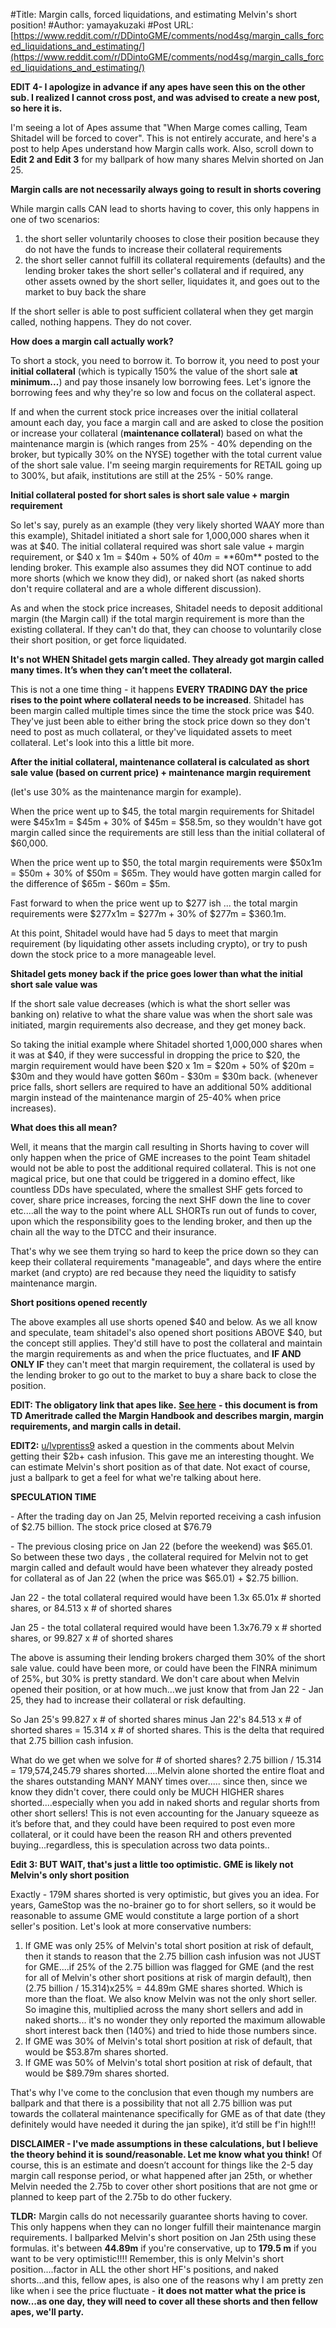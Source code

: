 #Title: Margin calls, forced liquidations, and estimating Melvin's short position!
#Author: yamayakuzaki
#Post URL: [https://www.reddit.com/r/DDintoGME/comments/nod4sg/margin_calls_forced_liquidations_and_estimating/](https://www.reddit.com/r/DDintoGME/comments/nod4sg/margin_calls_forced_liquidations_and_estimating/)


 **EDIT 4- I apologize in advance if any apes have seen this on the other sub. I realized I cannot cross post, and was advised to create a new post, so here it is.** 

I'm seeing a lot of Apes assume that "When Marge comes calling, Team Shitadel will be forced to cover". This is not entirely accurate, and here's a post to help Apes understand how Margin calls work. Also, scroll down to **Edit 2 and Edit 3** for my ballpark of how many shares Melvin shorted on Jan 25.

**Margin calls are not necessarily always going to result in shorts covering**

While margin calls CAN lead to shorts having to cover, this only happens in one of two scenarios:

1. the short seller voluntarily chooses to close their position because they do not have the funds to increase their collateral requirements
2. the short seller cannot fulfill its collateral requirements (defaults) and the lending broker takes the short seller's collateral and if required, any other assets owned by the short seller, liquidates it, and goes out to the market to buy back the share

If the short seller is able to post sufficient collateral when they get margin called, nothing happens. They do not cover.

**How does a margin call actually work?**

To short a stock, you need to borrow it. To borrow it, you need to post your **initial collateral** (which is typically 150% the value of the short sale **at minimum...**) and pay those insanely low borrowing fees. Let's ignore the borrowing fees and why they're so low and focus on the collateral aspect.

If and when the current stock price increases over the initial collateral amount each day, you face a margin call and are asked to close the position or increase your collateral (**maintenance collateral**) based on what the maintenance margin is (which ranges from 25% - 40% depending on the broker, but typically 30% on the NYSE) together with the total current value of the short sale value. I'm seeing margin requirements for RETAIL going up to 300%, but afaik, institutions are still at the 25% - 50% range.

**Initial collateral posted for short sales is short sale value + margin requirement**

So let's say, purely as an example (they very likely shorted WAAY more than this example), Shitadel initiated a short sale for 1,000,000 shares when it was at $40. The initial collateral required was short sale value + margin requirement, or $40 x 1m = $40m + 50% of $40m = **$60m** posted to the lending broker. This example also assumes they did NOT continue to add more shorts (which we know they did), or naked short (as naked shorts don't require collateral and are a whole different discussion).

As and when the stock price increases, Shitadel needs to deposit additional margin (the Margin call) if the total margin requirement is more than the existing collateral. If they can't do that, they can choose to voluntarily close their short position, or get force liquidated.

**It's not WHEN Shitadel gets margin called. They already got margin called many times. It’s when they can’t meet the collateral.**

This is not a one time thing - it happens **EVERY TRADING DAY the price rises to the point where collateral needs to be increased**. Shitadel has been margin called multiple times since the time the stock price was $40. They've just been able to either bring the stock price down so they don't need to post as much collateral, or they've liquidated assets to meet collateral. Let's look into this a little bit more.

**After the initial collateral, maintenance collateral is calculated as short sale value (based on current price) + maintenance margin requirement**

(let's use 30% as the maintenance margin for example).

When the price went up to $45, the total margin requirements for Shitadel were $45x1m = $45m + 30% of $45m = $58.5m, so they wouldn't have got margin called since the requirements are still less than the initial collateral of $60,000.

When the price went up to $50, the total margin requirements were $50x1m = $50m + 30% of $50m = $65m. They would have gotten margin called for the difference of $65m - $60m = $5m.

Fast forward to when the price went up to $277 ish ... the total margin requirements were $277x1m = $277m + 30% of $277m = $360.1m.

At this point, Shitadel would have had 5 days to meet that margin requirement (by liquidating other assets including crypto), or try to push down the stock price to a more manageable level.

**Shitadel gets money back if the price goes lower than what the initial short sale value was**

If the short sale value decreases (which is what the short seller was banking on) relative to what the share value was when the short sale was initiated, margin requirements also decrease, and they get money back.

So taking the initial example where Shitadel shorted 1,000,000 shares when it was at $40, if they were successful in dropping the price to $20, the margin requirement would have been $20 x 1m = $20m + 50% of $20m = $30m and they would have gotten $60m - $30m = $30m back. (whenever price falls, short sellers are required to have an additional 50% additional margin instead of the maintenance margin of 25-40% when price increases).

**What does this all mean?**

Well, it means that the margin call resulting in Shorts having to cover will only happen when the price of GME increases to the point Team shitadel would not be able to post the additional required collateral. This is not one magical price, but one that could be triggered in a domino effect, like countless DDs have speculated, where the smallest SHF gets forced to cover, share price increases, forcing the next SHF down the line to cover etc....all the way to the point where ALL SHORTs run out of funds to cover, upon which the responsibility goes to the lending broker, and then up the chain all the way to the DTCC and their insurance.

That's why we see them trying so hard to keep the price down so they can keep their collateral requirements "manageable", and days where the entire market (and crypto) are red because they need the liquidity to satisfy maintenance margin.

**Short positions opened recently**

The above examples all use shorts opened $40 and below. As we all know and speculate, team shitadel's also opened short positions ABOVE $40, but the concept still applies. They'd still have to post the collateral and maintain the margin requirements as and when the price fluctuates, and **IF AND ONLY IF** they can't meet that margin requirement, the collateral is used by the lending broker to go out to the market to buy a share back to close the position.

**EDIT: The obligatory link that apes like.** [**See here**](https://www.tdameritrade.com/retail-en_us/resources/pdf/AMTD086.pdf) **- this document is from TD Ameritrade called the Margin Handbook and describes margin, margin requirements, and margin calls in detail.**

**EDIT2:** [u/lvprentiss9](https://www.reddit.com/u/lvprentiss9/) asked a question in the comments about Melvin getting their $2b+ cash infusion. This gave me an interesting thought. We can estimate Melvin's short position as of that date. Not exact of course, just a ballpark to get a feel for what we're talking about here.

**SPECULATION TIME**

\- After the trading day on Jan 25, Melvin reported receiving a cash infusion of $2.75 billion. The stock price closed at $76.79

\- The previous closing price on Jan 22 (before the weekend) was $65.01. So between these two days , the collateral required for Melvin not to get margin called and default would have been whatever they already posted for collateral as of Jan 22 (when the price was $65.01) + $2.75 billion.

Jan 22 - the total collateral required would have been 1.3x 65.01x # shorted shares, or 84.513 x # of shorted shares

Jan 25 - the total collateral required would have been 1.3x76.79 x # shorted shares, or 99.827 x # of shorted shares

The above is assuming their lending brokers charged them 30% of the short sale value. could have been more, or could have been the FINRA minimum of 25%, but 30% is pretty standard. We don't care about when Melvin opened their position, or at how much...we just know that from Jan 22 - Jan 25, they had to increase their collateral or risk defaulting.

So Jan 25's 99.827 x # of shorted shares minus Jan 22's 84.513 x # of shorted shares = 15.314 x # of shorted shares. This is the delta that required that 2.75 billion cash infusion.

What do we get when we solve for # of shorted shares? 2.75 billion / 15.314 = 179,574,245.79 shares shorted.....Melvin alone shorted the entire float and the shares outstanding MANY MANY times over..... since then, since we know they didn't cover, there could only be MUCH HIGHER shares shorted....especially when you add in naked shorts and regular shorts from other short sellers! This is not even accounting for the January squeeze as it’s before that, and they could have been required to post even more collateral, or it could have been the reason RH and others prevented buying...regardless, this is speculation across two data points..

**Edit 3: BUT WAIT, that's just a little too optimistic. GME is likely not Melvin's only short position**

Exactly - 179M shares shorted is very optimistic, but gives you an idea. For years, GameStop was the no-brainer go to for short sellers, so it would be reasonable to assume GME would constitute a large portion of a short seller's position. Let's look at more conservative numbers:

1. If GME was only 25% of Melvin's total short position at risk of default, then it stands to reason that the 2.75 billion cash infusion was not JUST for GME....if 25% of the 2.75 billion was flagged for GME (and the rest for all of Melvin's other short positions at risk of margin default), then (2.75 billion / 15.314)x25% = 44.89m GME shares shorted. Which is more than the float. We also know Melvin was not the only short seller. So imagine this, multiplied across the many short sellers and add in naked shorts... it's no wonder they only reported the maximum allowable short interest back then (140%) and tried to hide those numbers since.
2. If GME was 30% of Melvin's total short position at risk of default, that would be $53.87m shares shorted.
3. If GME was 50% of Melvin's total short position at risk of default, that would be $89.79m shares shorted.

That's why I've come to the conclusion that even though my numbers are ballpark and that there is a possibility that not all 2.75 billion was put towards the collateral maintenance specifically for GME as of that date (they definitely would have needed it during the jan spike), it’d still be f'in high!!!

**DISCLAIMER - I've made assumptions in these calculations, but I believe the theory behind it is sound/reasonable. Let me know what you think!** Of course, this is an estimate and doesn’t account for things like the 2-5 day margin call response period, or what happened after jan 25th, or whether Melvin needed the 2.75b to cover other short positions that are not gme or planned to keep part of the 2.75b to do other fuckery.

**TLDR:** Margin calls do not necessarily guarantee shorts having to cover. This only happens when they can no longer fulfill their maintenance margin requirements. I ballparked Melvin's short position on Jan 25th using these formulas. it's between **44.89m** if you're conservative, up to **179.5 m** if you want to be very optimistic!!!! Remember, this is only Melvin's short position....factor in ALL the other short HF's positions, and naked shorts...and this, fellow apes, is also one of the reasons why I am pretty zen like when i see the price fluctuate - **it does not matter what the price is now...as one day, they will need to cover all these shorts and then fellow apes, we'll party.**